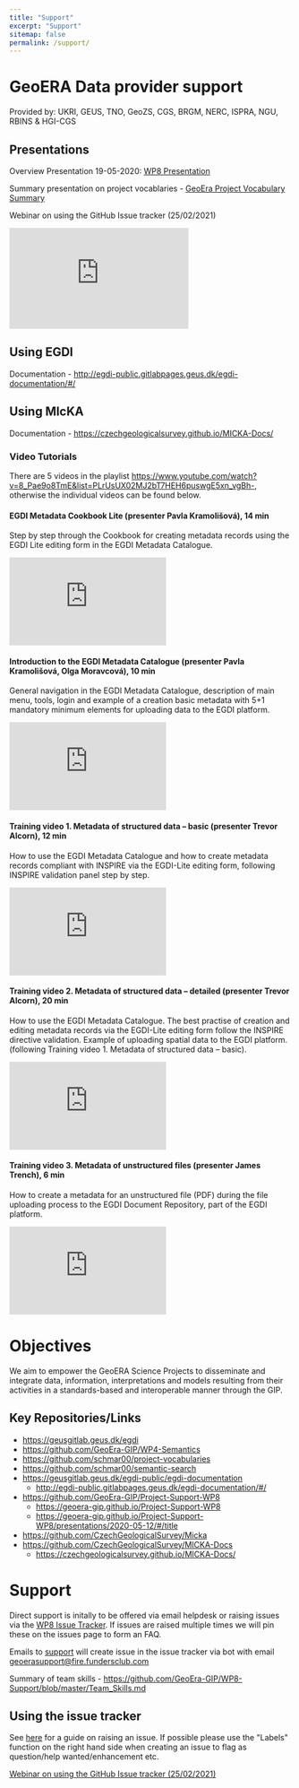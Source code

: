 ```yaml
---
title: "Support"
excerpt: "Support"
sitemap: false
permalink: /support/
---
```


# GeoERA Data provider support

Provided by: UKRI, GEUS, TNO, GeoZS, CGS, BRGM, NERC, ISPRA, NGU, RBINS & HGI-CGS

## Presentations

Overview Presentation 19-05-2020: [WP8 Presentation](https://geoera-gip.github.io/Project-Support-WP8/presentations/2020-05-12/#/title)

Summary presentation on project vocablaries - [GeoEra Project Vocabulary Summary](https://geoera-gip.github.io/Project-Support-WP8/presentations/GeoEraProjectVocab_briefInfo_09062020.html)

Webinar on using the GitHub Issue tracker (25/02/2021)

<iframe width="320" height="180" src="https://www.youtube.com/embed/Uc-66HAJ1Y8?controls=0&amp;showinfo=0" frameborder="0" allowfullscreen></iframe>

## Using EGDI 

Documentation - <http://egdi-public.gitlabpages.geus.dk/egdi-documentation/#/>

## Using MIcKA 

Documentation - <https://czechgeologicalsurvey.github.io/MICKA-Docs/>

### Video Tutorials

There are 5 videos in the playlist <https://www.youtube.com/watch?v=8_Pae9o8TmE&list=PLrUsUX02MJ2bT7HEH6puswgE5xn_vgBh->, otherwise the individual videos can be found below.

#### EGDI Metadata Cookbook Lite (presenter Pavla Kramolišová), 14 min

Step by step through the Cookbook for creating metadata records using the EGDI Lite editing form in the EGDI Metadata Catalogue. 

<iframe width="280" height="157" src="https://www.youtube.com/embed/8_Pae9o8TmE" title="YouTube video player" frameborder="0" allow="accelerometer; autoplay; clipboard-write; encrypted-media; gyroscope; picture-in-picture" allowfullscreen></iframe>

#### Introduction to the EGDI Metadata Catalogue (presenter Pavla Kramolišová, Olga Moravcová), 10 min

General navigation in the EGDI Metadata Catalogue, description of main menu, tools, login and example of a creation basic metadata with 5+1 mandatory minimum elements for uploading data to the EGDI platform. 

<iframe width="280" height="157" src="https://www.youtube.com/embed/bHS69Sa4N4U" title="YouTube video player" frameborder="0" allow="accelerometer; autoplay; clipboard-write; encrypted-media; gyroscope; picture-in-picture" allowfullscreen></iframe>

#### Training video 1. Metadata of structured data – basic (presenter Trevor Alcorn), 12 min 

How to use the EGDI Metadata Catalogue and how to create metadata records compliant with INSPIRE via the EGDI-Lite editing form, following INSPIRE validation panel step by step. 

<iframe width="280" height="157" src="https://www.youtube.com/embed/Q4_YG0Jpag0" title="YouTube video player" frameborder="0" allow="accelerometer; autoplay; clipboard-write; encrypted-media; gyroscope; picture-in-picture" allowfullscreen></iframe>

#### Training video 2. Metadata of structured data – detailed (presenter Trevor Alcorn), 20 min

How to use the EGDI Metadata Catalogue. The best practise of creation and editing metadata records via the EGDI-Lite editing form follow the INSPIRE directive validation. Example of uploading spatial data to the EGDI platform. (following Training video 1. Metadata of structured data – basic).

<iframe width="280" height="157" src="https://www.youtube.com/embed/CLUE-3VCN2Y" title="YouTube video player" frameborder="0" allow="accelerometer; autoplay; clipboard-write; encrypted-media; gyroscope; picture-in-picture" allowfullscreen></iframe>

#### Training video 3. Metadata of unstructured files (presenter James Trench), 6 min

How to create a metadata for an unstructured file (PDF) during the file uploading process to the EGDI Document Repository, part of the EGDI platform.

<iframe width="280" height="157" src="https://www.youtube.com/embed/bqBtjGW-BtU" title="YouTube video player" frameborder="0" allow="accelerometer; autoplay; clipboard-write; encrypted-media; gyroscope; picture-in-picture" allowfullscreen></iframe>

<br>

# Objectives

We aim to empower the GeoERA Science Projects to disseminate and integrate data, information, interpretations and models resulting from their activities in a standards-based and interoperable manner through the GIP.

## Key Repositories/Links

* <https://geusgitlab.geus.dk/egdi>
* <https://github.com/GeoEra-GIP/WP4-Semantics>
* <https://github.com/schmar00/project-vocabularies>
* <https://github.com/schmar00/semantic-search>
* <https://geusgitlab.geus.dk/egdi-public/egdi-documentation>
  * <http://egdi-public.gitlabpages.geus.dk/egdi-documentation/#/>
* <https://github.com/GeoEra-GIP/Project-Support-WP8>
  * <https://geoera-gip.github.io/Project-Support-WP8>
  * <https://geoera-gip.github.io/Project-Support-WP8/presentations/2020-05-12/#/title>
* <https://github.com/CzechGeologicalSurvey/Micka>
* <https://github.com/CzechGeologicalSurvey/MICKA-Docs>
  * <https://czechgeologicalsurvey.github.io/MICKA-Docs/>

# Support

Direct support is initally to be offered via email helpdesk or raising issues via the [WP8 Issue Tracker](https://github.com/GeoEra-GIP/WP8-Support/issues). If issues are raised multiple times we will pin these on the issues page to form an FAQ.

Emails to [support](support@geoera.eu) will create issue in the issue tracker via bot with email <geoerasupport@fire.fundersclub.com> 

Summary of team skills  - <https://github.com/GeoEra-GIP/WP8-Support/blob/master/Team_Skills.md>

## Using the issue tracker

See [here](https://help.github.com/articles/creating-an-issue/) for a guide on raising an issue. If possible please use the "Labels" function on the right hand side when creating an issue to flag as question/help wanted/enhancement etc.     

[Webinar on using the GitHub Issue tracker (25/02/2021)](https://youtu.be/Uc-66HAJ1Y8)
